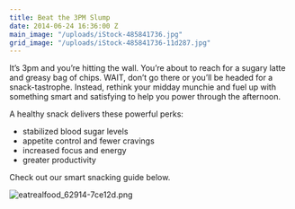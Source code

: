 ```yaml
---
title: Beat the 3PM Slump
date: 2014-06-24 16:36:00 Z
main_image: "/uploads/iStock-485841736.jpg"
grid_image: "/uploads/iStock-485841736-11d287.jpg"
---
```


It’s 3pm and you’re hitting the wall. You’re about to reach for a sugary latte and greasy bag of chips. WAIT, don’t go there or you’ll be headed for a snack-tastrophe. Instead, rethink your midday munchie and fuel up with something smart and satisfying to help you power through the afternoon.

A healthy snack delivers these powerful perks:

* stabilized blood sugar levels
* appetite control and fewer cravings
* increased focus and energy
* greater productivity

Check out our smart snacking guide below.

![eatrealfood_62914-7ce12d.png](/uploads/eatrealfood_62914-7ce12d.png)